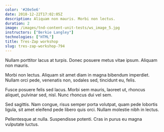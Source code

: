 ```yaml
---
color: '#20e5e6'
date: 2018-12-22T17:02:05Z
description: Aliquam non mauris. Morbi non lectus.
duration: 2
image: /images/tnd-content-unit-tests/ws_image_5.jpg
instructors: ["Berkie Langley"]
technologies: ["HTML"]
title: Tres-Zap workshop
slug: tres-zap-workshop-794
---
```

Nullam porttitor lacus at turpis. Donec posuere metus vitae ipsum. Aliquam non mauris.

Morbi non lectus. Aliquam sit amet diam in magna bibendum imperdiet. Nullam orci pede, venenatis non, sodales sed, tincidunt eu, felis.

Fusce posuere felis sed lacus. Morbi sem mauris, laoreet ut, rhoncus aliquet, pulvinar sed, nisl. Nunc rhoncus dui vel sem.

Sed sagittis. Nam congue, risus semper porta volutpat, quam pede lobortis ligula, sit amet eleifend pede libero quis orci. Nullam molestie nibh in lectus.

Pellentesque at nulla. Suspendisse potenti. Cras in purus eu magna vulputate luctus.
